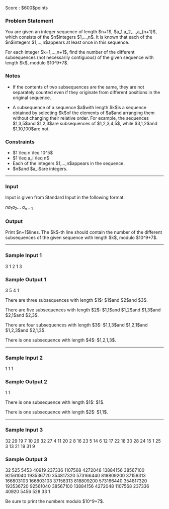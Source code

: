 
<div>

<span>

<span>

<p>
Score : $600$points
</p>

<div>

<section>

### **Problem Statement**

<p>
You are given an integer sequence of length $n+1$, $a_1,a_2,...,a_{n+1}$, which consists of the $n$integers $1,...,n$.
It is known that each of the $n$integers $1,...,n$appears at least once in this sequence.
</p>

<p>
For each integer $k=1,...,n+1$, find the number of the different subsequences (not necessarily contiguous) of the given sequence with length $k$, modulo $10^9+7$.
</p>

</section>

</div>

<div>

<section>

### **Notes**

<ul>

<li>

<p>
If the contents of two subsequences are the same, they are not separately counted even if they originate from different positions in the original sequence.
</p>

</li>

<li>

<p>
A subsequence of a sequence $a$with length $k$is a sequence obtained by selecting $k$of the elements of $a$and arranging them without changing their relative order. For example, the sequences $1,3,5$and $1,2,3$are subsequences of $1,2,3,4,5$, while $3,1,2$and $1,10,100$are not.
</p>

</li>

</ul>

</section>

</div>

<div>

<section>

### **Constraints**

<ul>

<li>
$1 \leq n \leq 10^5$
</li>

<li>
$1 \leq a_i \leq n$
</li>

<li>
Each of the integers $1,...,n$appears in the sequence.
</li>

<li>
$n$and $a_i$are integers.
</li>

</ul>

</section>

</div>

---

<div>

<div>

<section>

### **Input**

<p>
Input is given from Standard Input in the following format:
</p>

<div>

$n$$a_1$$a_2$... $a_{n+1}$
</div>

</section>

</div>

<div>

<section>

### **Output**

<p>
Print $n+1$lines.
The $k$-th line should contain the number of the different subsequences of the given sequence with length $k$, modulo $10^9+7$.
</p>

</section>

</div>

</div>

---

<div>

<section>

### **Sample Input 1**

<div>

3
1 2 1 3

</div>

</section>

</div>

<div>

<section>

### **Sample Output 1**

<div>

3
5
4
1

</div>

<p>
There are three subsequences with length $1$: $1$and $2$and $3$.
</p>

<p>
There are five subsequences with length $2$: $1,1$and $1,2$and $1,3$and $2,1$and $2,3$.
</p>

<p>
There are four subsequences with length $3$: $1,1,3$and $1,2,1$and $1,2,3$and $2,1,3$.
</p>

<p>
There is one subsequence with length $4$: $1,2,1,3$.
</p>

</section>

</div>

---

<div>

<section>

### **Sample Input 2**

<div>

1
1 1

</div>

</section>

</div>

<div>

<section>

### **Sample Output 2**

<div>

1
1

</div>

<p>
There is one subsequence with length $1$: $1$.
</p>

<p>
There is one subsequence with length $2$: $1,1$.
</p>

</section>

</div>

---

<div>

<section>

### **Sample Input 3**

<div>

32
29 19 7 10 26 32 27 4 11 20 2 8 16 23 5 14 6 12 17 22 18 30 28 24 15 1 25 3 13 21 19 31 9

</div>

</section>

</div>

<div>

<section>

### **Sample Output 3**

<div>

32
525
5453
40919
237336
1107568
4272048
13884156
38567100
92561040
193536720
354817320
573166440
818809200
37158313
166803103
166803103
37158313
818809200
573166440
354817320
193536720
92561040
38567100
13884156
4272048
1107568
237336
40920
5456
528
33
1

</div>

<p>
Be sure to print the numbers modulo $10^9+7$.
</p>

</section>

</div>

</span>

</span>

</div>
